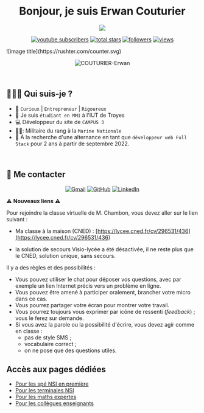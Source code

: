 <h1 align="center">Bonjour, je suis Erwan Couturier</h1>

<p align="center">
<a href="https://github.com/DenverCoder1/readme-typing-svg"><img src="https://readme-typing-svg.herokuapp.com?size=20&duration=4500&center=true&lines=%C3%89tudiant+MMI+%C3%A0+l'IUT+de+Troyes;D%C3%A9veloppeur+Full+Stack+junior;Militaire+du+rang;Secr%C3%A9taire+chez+CAMPUS3;Auto-entrepreneur"></a>
</p>


<!-- Social badges section -->
<!-- Badges with custom icons - https://github.com/DenverCoder1/custom-icon-badges -->
<!-- YouTube stats - https://github.com/DenverCoder1/github-readme-youtube-stats -->
<!-- View counter - https://github.com/DenverCoder1/Simple-View-Counter -->
<!-- Star counter - https://github.com/idealclover/GitHub-Star-Counter -->
<p align="center">
  <a href="https://www.youtube.com/channel/UCRkF2YaYrOk0DQO6kwX-fMw">
    <img alt="youtube subscribers" title="S'abonner à ma chaîne Youtube" src="https://custom-icon-badges.herokuapp.com/youtube/channel/subscribers/UCipSxT7a3rn81vGLw9lqRkg?color=%23E05D44&label=SUBSCRIBE&logo=video&logoColor=white&style=for-the-badge&labelColor=CE4630"/></a> 
  <a href="https://github.com/ChefPython84?tab=stars">
    <img alt="total stars" title="Total stars on GitHub" src="https://custom-icon-badges.herokuapp.com/badge/dynamic/json?logo=star&color=55960c&labelColor=488207&label=Stars&style=for-the-badge&query=%24.stars&url=https://api.github-star-counter.workers.dev/user/ChefPython84"/></a>
  <a href="https://github.com/ChefPython841?tab=followers">
    <img alt="followers" title="Abonne toi à moi sur Github" src="https://custom-icon-badges.herokuapp.com/github/followers/ChefPython84?color=236ad3&labelColor=1155ba&style=for-the-badge&logo=person-add&label=Follow&logoColor=white"/></a>
  <a href="https://github.com/ChefPython84/Simple-View-Counter">
    <img alt="views" title="GitHub profile views" src="https://freshidea.com/ChefPython84/app/ChefPython84-profile-views"/></a>
</p>
![image title](https://rushter.com/counter.svg)

<p align="center">
	<img src="https://komarev.com/ghpvc/?username=COUTURIER-Erwan&label=Nombre%20de%20vues&color=0e75b6&style=plastic" alt="COUTURIER-Erwan" />
</p>
</br>

## 👨🏼‍💼 Qui suis-je ?

-   :information_desk_person: `Curieux` | `Entrepreneur` | `Rigoureux` 
-   :school: Je suis `étudiant en MMI` à l'IUT de Troyes
-   :computer: Développeur du site de `CAMPUS 3`
-   👨‍✈️: Militaire du rang à la `Marine Nationale `
-   :memo: À la recherche  d'une alternance en tant que `développeur web Full Stack` pour 2 ans à partir de septembre 2022.
</br>

## :speech_balloon: Me contacter

<p align="center">
	<a href="mailto:antoine.lair89@gmail.com"><img img src="https://img.shields.io/badge/Gmail-%23EA4335.svg?style=plastic&logo=gmail&logoColor=blue" alt="Gmail"/></a>
	<a href="https://github.com/LAIR-Antoine"><img src="https://img.shields.io/badge/GitHub-%23181717.svg?style=plastic&logo=github&logoColor=white" alt="GitHub"/></a>
	<a href="https://www.linkedin.com/in/lairantoine-dev/"><img src="https://img.shields.io/badge/LinkedIn-%230A66C2.svg?style=plastic&logo=linkedin&logoColor=white" alt="LinkedIn"/></a>
	
</p
## Les visio-conférences

⚠️ **Nouveaux liens** ⚠️

Pour rejoindre la classe virtuelle de M. Chambon, vous devez aller sur le lien suivant :

- Ma classe à la maison (CNED) : [https://lycee.cned.fr/cv/296531/436](https://lycee.cned.fr/cv/296531/436)

- la solution de secours Visio-lycée a été désactivée, il ne reste plus que le CNED, solution unique, sans secours.

Il y a des règles et des possibilités :
+ Vous pouvez utiliser le chat pour déposer vos questions, avec par exemple un lien Internet précis vers un problème en ligne.
+ Vous pouvez être amené à participer oralement, brancher votre micro dans ce cas.
+ Vous pourrez partager votre écran pour montrer votre travail.
+ Vous pourrez toujours vous exprimer par icône de ressenti (*feedback*) ; vous le ferez sur demande.
+ Si vous avez la parole ou la possibilité d'écrire, vous devez agir comme en classe :
    + pas de style SMS ;
    + vocabulaire correct ;
    + on ne pose que des questions utiles.


## Accès aux pages dédiées
* [Pour les spé NSI en première](NSI/nsi-accueil.md)
* [Pour les terminales NSI](Term_NSI/accueil.md)
* [Pour les maths expertes](https://franckchambon.github.io/matex/)
* [Pour les collègues enseignants](Collègues/accueil.md)


